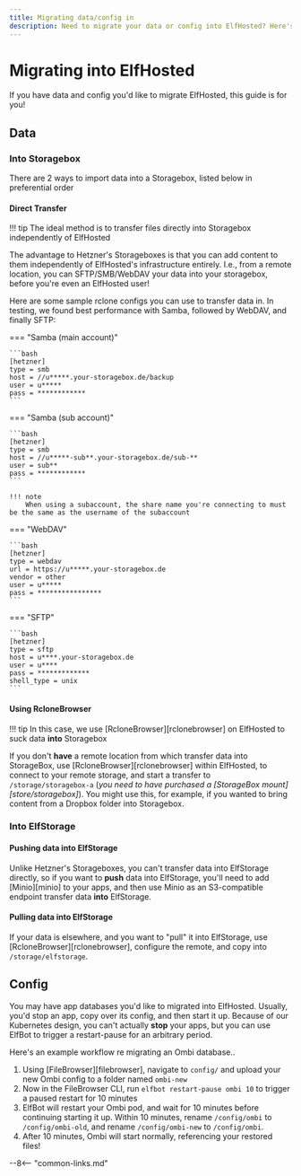 ```yaml
---
title: Migrating data/config in
description: Need to migrate your data or config into ElfHosted? Here's a detailed guide
---
```


# Migrating into ElfHosted

If you have data and config you'd like to migrate ElfHosted, this guide is for you!

## Data

### Into Storagebox

There are 2 ways to import data into a Storagebox, listed below in preferential order

#### Direct Transfer

!!! tip
    The ideal method is to transfer files directly into Storagebox independently of ElfHosted

The advantage to Hetzner's Storageboxes is that you can add content to them independently of ElfHosted's infrastructure entirely. I.e., from a remote location, you can SFTP/SMB/WebDAV your data into your storagebox, before you're even an ElfHosted user!

Here are some sample rclone configs you can use to transfer data in. In testing, we found best performance with Samba, followed by WebDAV, and finally SFTP:

=== "Samba (main account)"
    
    ```bash
    [hetzner]
    type = smb
    host = //u*****.your-storagebox.de/backup
    user = u*****
    pass = ************
    ```

=== "Samba (sub account)"
    
    ```bash
    [hetzner]
    type = smb
    host = //u*****-sub**.your-storagebox.de/sub-**
    user = sub**
    pass = ************
    ```    
    
    !!! note
        When using a subaccount, the share name you're connecting to must be the same as the username of the subaccount

=== "WebDAV"

    ```bash
    [hetzner]
    type = webdav
    url = https://u*****.your-storagebox.de
    vendor = other
    user = u*****
    pass = ****************
    ```

=== "SFTP"
    
    ```bash
    [hetzner]
    type = sftp
    host = u****.your-storagebox.de
    user = u****
    pass = *************
    shell_type = unix
    ```

#### Using RcloneBrowser

!!! tip
    In this case, we use [RcloneBrowser][rclonebrowser] on ElfHosted to suck data **into** Storagebox

If you don't **have** a remote location from which transfer data into StorageBox, use [RcloneBrowser][rclonebrowser] within ElfHosted, to connect to your remote storage, and start a transfer to `/storage/storagebox-a` (*you need to have purchased a [StorageBox mount][store/storagebox]*). You might use this, for example, if you wanted to bring content from a Dropbox folder into Storagebox.

### Into ElfStorage

#### Pushing data into ElfStorage

Unlike Hetzner's Storageboxes, you can't transfer data into ElfStorage directly, so if you want to **push** data into ElfStorage, you'll need to add [Minio][minio] to your apps, and then use Minio as an S3-compatible endpoint transfer data **into** ElfStorage.

#### Pulling data into ElfStorage

If your data is elsewhere, and you want to "pull" it into ElfStorage, use [RcloneBrowser][rclonebrowser], configure the remote, and copy into `/storage/elfstorage`.

## Config

You may have app databases you'd like to migrated into ElfHosted. Usually, you'd stop an app, copy over its config, and then start it up. Because of our Kubernetes design, you can't actually **stop** your apps, but you can use ElfBot to trigger a restart-pause for an arbitrary period. 

Here's an example workflow re migrating an Ombi database..

1. Using [FileBrowser][filebrowser], navigate to `config/` and upload your new Ombi config to a folder named `ombi-new`
2. Now in the FileBrowser CLI, run `elfbot restart-pause ombi 10` to trigger a paused restart for 10 minutes
3. ElfBot will restart your Ombi pod, and wait for 10 minutes before continuing starting it up. Within 10 minutes, rename `/config/ombi` to `/config/ombi-old`, and rename `/config/ombi-new` to `/config/ombi`. 
4. After 10 minutes, Ombi will start normally, referencing your restored files!


--8<-- "common-links.md"